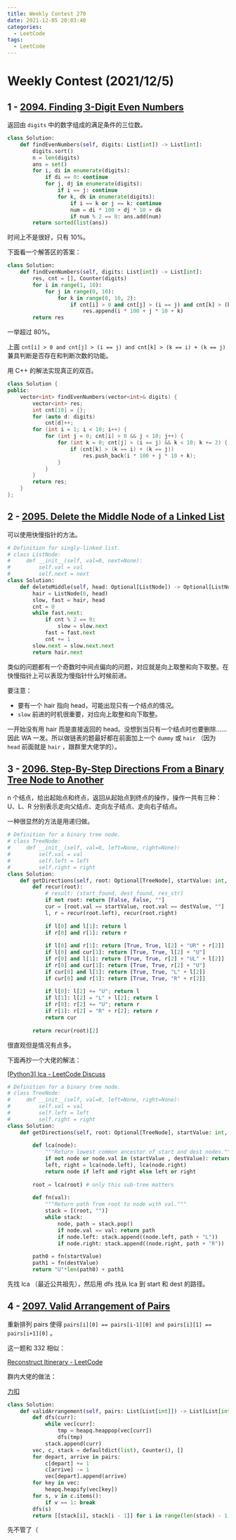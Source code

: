 ```yaml
---
title: Weekly Contest 270
date: 2021-12-05 20:03:40
categories: 
  - LeetCode
tags: 
  - LeetCode 
---
```


# Weekly Contest (2021/12/5) 

## 1 - [2094. Finding 3-Digit Even Numbers](https://leetcode.com/problems/finding-3-digit-even-numbers/)

返回由 `digits` 中的数字组成的满足条件的三位数。

```python lc2094-1.py 
class Solution:
    def findEvenNumbers(self, digits: List[int]) -> List[int]:
        digits.sort() 
        n = len(digits) 
        ans = set() 
        for i, di in enumerate(digits): 
            if di == 0: continue 
            for j, dj in enumerate(digits): 
                if i == j: continue 
                for k, dk in enumerate(digits): 
                    if i == k or j == k: continue 
                    num = di * 100 + dj * 10 + dk 
                    if num % 2 == 0: ans.add(num) 
        return sorted(list(ans))
```

时间上不是很好，只有 10%。

下面看一个解答区的答案：

```python lc2094-2.py 
class Solution:
    def findEvenNumbers(self, digits: List[int]) -> List[int]:
        res, cnt = [], Counter(digits)
        for i in range(1, 10):
            for j in range(0, 10):
                for k in range(0, 10, 2):
                    if cnt[i] > 0 and cnt[j] > (i == j) and cnt[k] > (k == i) + (k == j):
                        res.append(i * 100 + j * 10 + k)
        return res
```

一举超过 80%。

上面 `cnt[i] > 0 and cnt[j] > (i == j) and cnt[k] > (k == i) + (k == j)` 兼具判断是否存在和判断次数的功能。

用 C++ 的解法实现真正的双百。

```cpp lc2094-3.cpp
class Solution {
public:
    vector<int> findEvenNumbers(vector<int>& digits) {
        vector<int> res; 
        int cnt[10] = {}; 
        for (auto d: digits) 
            cnt[d]++; 
        for (int i = 1; i < 10; i++) {
            for (int j = 0; cnt[i] > 0 && j < 10; j++) {
                for (int k = 0; cnt[j] > (i == j) && k < 10; k += 2) {
                    if (cnt[k] > (k == i) + (k == j)) 
                        res.push_back(i * 100 + j * 10 + k); 
                }
            }
        }
        return res; 
    }
};
```

## 2 - [2095. Delete the Middle Node of a Linked List](https://leetcode.com/problems/delete-the-middle-node-of-a-linked-list/)

可以使用快慢指针的方法。

```python
# Definition for singly-linked list.
# class ListNode:
#     def __init__(self, val=0, next=None):
#         self.val = val
#         self.next = next
class Solution:
    def deleteMiddle(self, head: Optional[ListNode]) -> Optional[ListNode]:
        hair = ListNode(0, head) 
        slow, fast = hair, head 
        cnt = 0 
        while fast.next: 
            if cnt % 2 == 0: 
                slow = slow.next 
            fast = fast.next 
            cnt += 1 
        slow.next = slow.next.next 
        return hair.next
```

类似的问题都有一个奇数时中间点偏向的问题，对应就是向上取整和向下取整。在快慢指针上可以表现为慢指针什么时候前进。

要注意：

- 要有一个 hair 指向 head，可能出现只有一个结点的情况。
- `slow` 前进的时机很重要，对应向上取整和向下取整。

一开始没有用 hair 而是直接返回的 head。没想到当只有一个结点时也要删除……因此 WA 一发。所以做链表的题最好都在前面加上一个 `dummy` 或 `hair` （因为 `head` 前面就是 `hair` ，跟群里大佬学的）。

## 3 - [2096. Step-By-Step Directions From a Binary Tree Node to Another](https://leetcode.com/problems/step-by-step-directions-from-a-binary-tree-node-to-another/)

n 个结点，给出起始点和终点，返回从起始点到终点的操作，操作一共有三种：U、L、R 分别表示走向父结点、走向左子结点、走向右子结点。

一种很显然的方法是用递归做。

```python
# Definition for a binary tree node.
# class TreeNode:
#     def __init__(self, val=0, left=None, right=None):
#         self.val = val
#         self.left = left
#         self.right = right
class Solution:
    def getDirections(self, root: Optional[TreeNode], startValue: int, destValue: int) -> str:
        def recur(root): 
            # result: (start_found, dest_found, res_str) 
            if not root: return [False, False, ""] 
            cur = [root.val == startValue, root.val == destValue, ""] 
            l, r = recur(root.left), recur(root.right) 
            
            if l[0] and l[1]: return l 
            if r[0] and r[1]: return r 
            
            if l[0] and r[1]: return [True, True, l[2] + "UR" + r[2]] 
            if l[0] and cur[1]: return [True, True, l[2] + "U"] 
            if r[0] and l[1]: return [True, True, r[2] + "UL" + l[2]] 
            if r[0] and cur[1]: return [True, True, r[2] + "U"] 
            if cur[0] and l[1]: return [True, True, "L" + l[2]] 
            if cur[0] and r[1]: return [True, True, "R" + r[2]]
            
            if l[0]: l[2] += "U"; return l 
            if l[1]: l[2] = "L" + l[2]; return l 
            if r[0]: r[2] += "U"; return r 
            if r[1]: r[2] = "R" + r[2]; return r 
            return cur 
        
        return recur(root)[2]
```

很直观但是情况有点多。

下面再抄一个大佬的解法：

[[Python3] lca - LeetCode Discuss](https://leetcode.com/problems/step-by-step-directions-from-a-binary-tree-node-to-another/discuss/1612179/Python3-lca)

```python
# Definition for a binary tree node.
# class TreeNode:
#     def __init__(self, val=0, left=None, right=None):
#         self.val = val
#         self.left = left
#         self.right = right
class Solution:
    def getDirections(self, root: Optional[TreeNode], startValue: int, destValue: int) -> str:
        
        def lca(node): 
            """Return lowest common ancestor of start and dest nodes."""
            if not node or node.val in (startValue , destValue): return node 
            left, right = lca(node.left), lca(node.right)
            return node if left and right else left or right
        
        root = lca(root) # only this sub-tree matters
        
        def fn(val): 
            """Return path from root to node with val."""
            stack = [(root, "")]
            while stack: 
                node, path = stack.pop()
                if node.val == val: return path 
                if node.left: stack.append((node.left, path + "L"))
                if node.right: stack.append((node.right, path + "R"))
        
        path0 = fn(startValue)
        path1 = fn(destValue)
        return "U"*len(path0) + path1
```

先找 lca （最近公共祖先），然后用 dfs 找从 lca 到 start 和 dest 的路径。

## 4 - [2097. Valid Arrangement of Pairs](https://leetcode.com/problems/valid-arrangement-of-pairs/)

重新排列 pairs 使得 `pairs[i][0] == pairs[i-1][0] and pairs[i][1] == pairs[i+1][0]` 。

这一题和 332 相似：

[Reconstruct Itinerary - LeetCode](https://leetcode.com/problems/reconstruct-itinerary/)

群内大佬的做法：

[力扣](https://leetcode-cn.com/problems/valid-arrangement-of-pairs/solution/zui-duan-dai-ma-bu-jie-shi-by-freeyourmi-ybkb/)

```python
class Solution:
    def validArrangement(self, pairs: List[List[int]]) -> List[List[int]]:
        def dfs(curr):
            while vec[curr]:
                tmp = heapq.heappop(vec[curr])
                dfs(tmp)
            stack.append(curr)
        vec, c, stack = defaultdict(list), Counter(), []
        for depart, arrive in pairs:
            c[depart] += 1
            c[arrive] -= 1
            vec[depart].append(arrive)
        for key in vec:
            heapq.heapify(vec[key])
        for s, v in c.items():
            if v == 1: break
        dfs(s)
        return [[stack[i], stack[i - 1]] for i in range(len(stack) - 1, 0, -1)]
```

先不管了（
